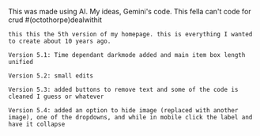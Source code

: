 This was made using AI. My ideas, Gemini's code. This fella can't code for crud #(octothorpe)dealwithit
~~~
this this the 5th version of my homepage. this is everything I wanted to create about 10 years ago. 

Version 5.1: Time dependant darkmode added and main item box length unified 

Version 5.2: small edits

Version 5.3: added buttons to remove text and some of the code is cleaned I guess or whatever 

Version 5.4: added an option to hide image (replaced with another image), one of the dropdowns, and while in mobile click the label and have it collapse 
